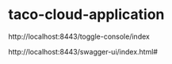# taco-cloud-application

http://localhost:8443/toggle-console/index

http://localhost:8443/swagger-ui/index.html#